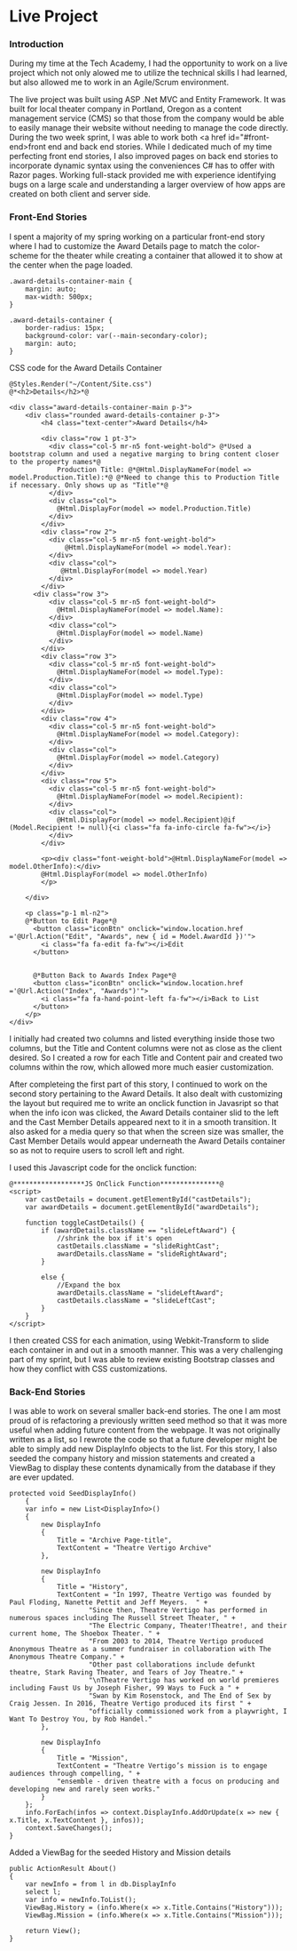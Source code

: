 # Live Project

<h3>Introduction</h3>

During my time at the Tech Academy, I had the opportunity to work on a live project which not only alowed me to utilize the technical skills I had learned, but also allowed me to work in an Agile/Scrum environment.

The live project was built using ASP .Net MVC and Entity Framework. It was built for local theater company in Portland, Oregon as a content management service (CMS) so that those from the company would be able to easily manage their website without needing to manage the code directly. During the two week sprint, I was able to work both <a href id="#front-end>front end</a> and back end stories. While I dedicated much of my time perfecting front end stories, I also improved pages on back end stories to incorporate dynamic syntax using the conveniences C# has to offer with Razor pages. Working full-stack provided me with experience identifying bugs on a large scale and understanding a larger overview of how apps are created on both client and server side. 


<h3 id="#front-end">Front-End Stories</h3>
I spent a majority of my spring working on a particular front-end story where I had to customize the Award Details page to match the color-scheme for the theater while creating a container that allowed it to show at the center when the page loaded.

```
.award-details-container-main {
    margin: auto;
    max-width: 500px; 
}

.award-details-container {
    border-radius: 15px;
    background-color: var(--main-secondary-color);
    margin: auto;
}

```

CSS code for the Award Details Container

```
@Styles.Render("~/Content/Site.css")
@*<h2>Details</h2>*@

<div class="award-details-container-main p-3"> 
    <div class="rounded award-details-container p-3">
        <h4 class="text-center">Award Details</h4>           
        
        <div class="row 1 pt-3">
          <div class="col-5 mr-n5 font-weight-bold"> @*Used a bootstrap column and used a negative marging to bring content closer to the property names*@ 
            Production Title: @*@Html.DisplayNameFor(model => model.Production.Title):*@ @*Need to change this to Production Title if necessary. Only shows up as "Title"*@
          </div>
          <div class="col">
            @Html.DisplayFor(model => model.Production.Title)
          </div>
        </div>
        <div class="row 2">
          <div class="col-5 mr-n5 font-weight-bold">
              @Html.DisplayNameFor(model => model.Year):
          </div>
          <div class="col">
             @Html.DisplayFor(model => model.Year)
          </div>
        </div>
      <div class="row 3">
          <div class="col-5 mr-n5 font-weight-bold">
            @Html.DisplayNameFor(model => model.Name):
          </div>
          <div class="col">
            @Html.DisplayFor(model => model.Name)
          </div>
        </div>
        <div class="row 3">
          <div class="col-5 mr-n5 font-weight-bold">
            @Html.DisplayNameFor(model => model.Type):
          </div>
          <div class="col">
            @Html.DisplayFor(model => model.Type)
          </div>
        </div>
        <div class="row 4">
          <div class="col-5 mr-n5 font-weight-bold">
            @Html.DisplayNameFor(model => model.Category):
          </div>
          <div class="col">
            @Html.DisplayFor(model => model.Category)
          </div>
        </div>
        <div class="row 5">
          <div class="col-5 mr-n5 font-weight-bold">
            @Html.DisplayNameFor(model => model.Recipient):
          </div>
          <div class="col">
            @Html.DisplayFor(model => model.Recipient)@if (Model.Recipient != null){<i class="fa fa-info-circle fa-fw"></i>}
          </div>
        </div>

        <p><div class="font-weight-bold">@Html.DisplayNameFor(model => model.OtherInfo):</div>
        @Html.DisplayFor(model => model.OtherInfo)
        </p>

    </div>

    <p class="p-1 ml-n2">
    @*Button to Edit Page*@
      <button class="iconBtn" onclick="window.location.href ='@Url.Action("Edit", "Awards", new { id = Model.AwardId })'">
        <i class="fa fa-edit fa-fw"></i>Edit
      </button>


      @*Button Back to Awards Index Page*@
      <button class="iconBtn" onclick="window.location.href ='@Url.Action("Index", "Awards")'">
        <i class="fa fa-hand-point-left fa-fw"></i>Back to List
      </button>
    </p>
</div>
```
I initially had created two columns and listed everything inside those two columns, but the Title and Content columns were not as close as the client desired. So I created a row for each Title and Content pair and created two columns within the row, which allowed more much easier customization. 

After completeing the first part of this story, I continued to work on the second story pertaining to the Award Details. It also dealt with customizing the layout but required me to write an onclick function in Javasript so that when the info icon was clicked, the Award Details container slid to the left and the Cast Member Details appeared next to it in a smooth transition. It also asked for a media query so that when the screen size was smaller, the Cast Member Details would appear underneath the Award Details container so as not to require users to scroll left and right. 

I used this Javascript code for the onclick function: 

```
@******************JS OnClick Function***************@
<script>
    var castDetails = document.getElementById("castDetails");
    var awardDetails = document.getElementById("awardDetails");

    function toggleCastDetails() {       
        if (awardDetails.className == "slideLeftAward") {
            //shrink the box if it's open
            castDetails.className = "slideRightCast";
            awardDetails.className = "slideRightAward";
        }

        else {
            //Expand the box
            awardDetails.className = "slideLeftAward";
            castDetails.className = "slideLeftCast";  
        }
    }
</script>
```

I then created CSS for each animation, using Webkit-Transform to slide each container in and out in a smooth manner. This was a very challenging part of my sprint, but I was able to review existing Bootstrap classes and how they conflict with CSS customizations.


<h3 id=#back-end">Back-End Stories</h3>
I was able to work on several smaller back-end stories. The one I am most proud of is refactoring a previously written seed method so that it was more useful when adding future content from the webpage. It was not originally written as a list, so I rewrote the code so that a future developer might be able to simply add new DisplayInfo objects to the list. For this story, I also seeded the company history and mission statements and created a ViewBag to display these contents dynamically from the database if they are ever updated.
                 
                 
```                 
protected void SeedDisplayInfo()
    {
    var info = new List<DisplayInfo>() 
    {
        new DisplayInfo
        {
            Title = "Archive Page-title",
            TextContent = "Theatre Vertigo Archive"
        },

        new DisplayInfo
        {
            Title = "History",
            TextContent = "In 1997, Theatre Vertigo was founded by Paul Floding, Nanette Pettit and Jeff Meyers.  " +
                    "Since then, Theatre Vertigo has performed in numerous spaces including The Russell Street Theater, " +
                    "The Electric Company, Theater!Theatre!, and their current home, The Shoebox Theater. " +
                    "From 2003 to 2014, Theatre Vertigo produced Anonymous Theatre as a summer fundraiser in collaboration with The Anonymous Theatre Company." +
                    "Other past collaborations include defunkt theatre, Stark Raving Theater, and Tears of Joy Theatre." +
                    "\nTheatre Vertigo has worked on world premieres including Faust Us by Joseph Fisher, 99 Ways to Fuck a " +
                    "Swan by Kim Rosenstock, and The End of Sex by Craig Jessen. In 2016, Theatre Vertigo produced its first " +
                    "officially commissioned work from a playwright, I Want To Destroy You, by Rob Handel."
        },

        new DisplayInfo
        {
            Title = "Mission",
            TextContent = "Theatre Vertigo’s mission is to engage audiences through compelling, " +
            "ensemble - driven theatre with a focus on producing and developing new and rarely seen works."
        }
    };
    info.ForEach(infos => context.DisplayInfo.AddOrUpdate(x => new { x.Title, x.TextContent }, infos));
    context.SaveChanges();
}
```

Added a ViewBag for the seeded History and Mission details 


```
public ActionResult About()
{
    var newInfo = from l in db.DisplayInfo
    select l;
    var info = newInfo.ToList();
    ViewBag.History = (info.Where(x => x.Title.Contains("History")));
    ViewBag.Mission = (info.Where(x => x.Title.Contains("Mission")));
   
    return View();
}
```

